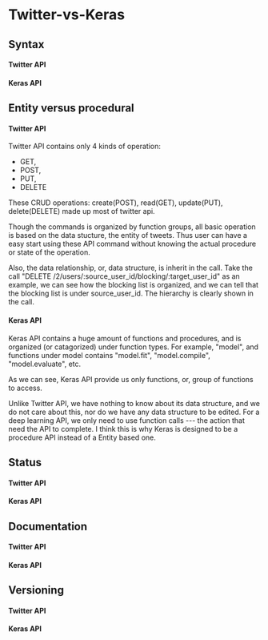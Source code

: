 # Twitter-vs-Keras
## Syntax
#### Twitter API
#### Keras API
## Entity versus procedural 
#### Twitter API
Twitter API contains only 4 kinds of operation: 
- GET, 
- POST, 
- PUT, 
- DELETE

These CRUD operations: create(POST), read(GET), update(PUT), delete(DELETE) made up most of twitter api.

Though the commands is organized by function groups, all basic operation is based on the data stucture, the entity of tweets. Thus user can have a easy start using these API command without knowing the actual procedure or state of the operation.

Also, the data relationship, or, data structure, is inherit in the call. Take the call "DELETE /2/users/:source_user_id/blocking/:target_user_id" as an example, we can see how the blocking list is organized, and we can tell that the blocking list is under source_user_id. The hierarchy is clearly shown in the call.

#### Keras API
Keras API contains a huge amount of functions and procedures, and is organized (or catagorized) under function types. For example, "model", and functions under model contains "model.fit", "model.compile", "model.evaluate", etc. 

As we can see, Keras API provide us only functions, or, group of functions to access. 

Unlike Twitter API, we have nothing to know about its data structure, and we do not care about this, nor do we have any data structure to be edited. For a deep learning API, we only need to use function calls --- the action that need the API to complete. I think this is why Keras is designed to be a procedure API instead of a Entity based one.
## Status
#### Twitter API
#### Keras API
## Documentation
#### Twitter API
#### Keras API
## Versioning
#### Twitter API
#### Keras API
